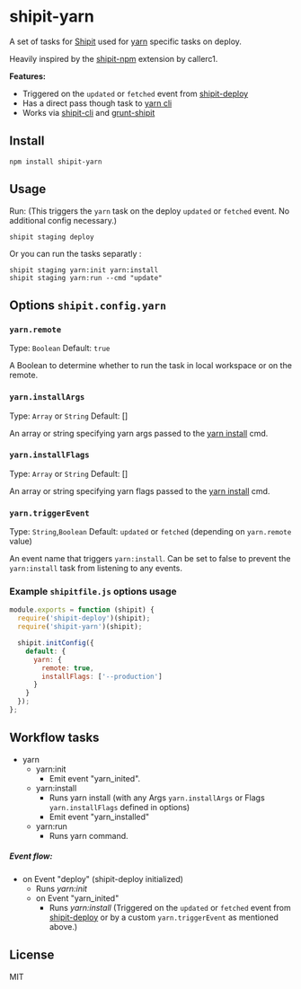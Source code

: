 # shipit-yarn

A set of tasks for [Shipit](https://github.com/shipitjs/shipit) used for
[yarn](https://yarnpkg.com) specific tasks on deploy.

Heavily inspired by the [shipit-npm](https://github.com/callerc1/shipit-npm)
extension by callerc1.


**Features:**

- Triggered on the `updated` or `fetched` event from [shipit-deploy](https://github.com/shipitjs/shipit-deploy)
- Has a direct pass though task to [yarn cli](https://yarnpkg.com/en/docs/cli/)
- Works via [shipit-cli](https://github.com/shipitjs/shipit) and [grunt-shipit](https://github.com/shipitjs/grunt-shipit)

## Install

```
npm install shipit-yarn
```

## Usage

Run: (This triggers the `yarn` task on the deploy `updated` or
`fetched` event. No additional config necessary.)

```
shipit staging deploy

```

Or you can run the tasks separatly :

```
shipit staging yarn:init yarn:install
shipit staging yarn:run --cmd "update"

```


## Options `shipit.config.yarn`

### `yarn.remote`

Type: `Boolean`
Default: `true`

A Boolean to determine whether to run the task in local workspace or on the
remote.

### `yarn.installArgs`

Type: `Array` or `String`
Default: []

An array or string specifying yarn args passed to the
[yarn install](https://yarnpkg.com/en/docs/cli/install) cmd.

### `yarn.installFlags`

Type: `Array` or `String`
Default: []

An array or string specifying yarn flags passed to the
[yarn install](https://yarnpkg.com/en/docs/cli/install) cmd.

### `yarn.triggerEvent`

Type: `String`,`Boolean`
Default: `updated` or `fetched` (depending on `yarn.remote` value)

An event name that triggers `yarn:install`. Can be set to false to prevent the
`yarn:install` task from listening to any events.


### Example `shipitfile.js` options usage

```js
module.exports = function (shipit) {
  require('shipit-deploy')(shipit);
  require('shipit-yarn')(shipit);

  shipit.initConfig({
    default: {
      yarn: {
        remote: true,
        installFlags: ['--production']
      }
    }
  });
};
```

## Workflow tasks

- yarn
  - yarn:init
      - Emit event "yarn_inited".
  - yarn:install
    - Runs yarn install (with any Args `yarn.installArgs` or Flags
      `yarn.installFlags` defined in options)
    - Emit event "yarn_installed"
  - yarn:run
      - Runs yarn command.

##### Event flow:

- on Event "deploy" (shipit-deploy initialized)
  - Runs *yarn:init*
  - on Event "yarn_inited"
    - Runs *yarn:install* (Triggered on the `updated` or `fetched` event from
      [shipit-deploy](https://github.com/shipitjs/shipit-deploy) or by a custom
      `yarn.triggerEvent` as mentioned above.)

## License

MIT
